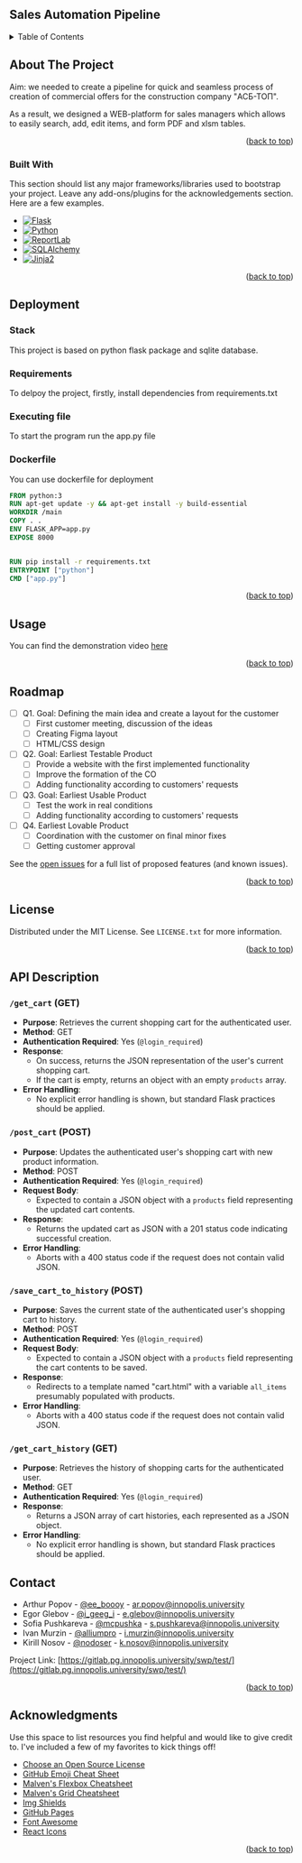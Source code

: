 ## Sales Automation Pipeline

<!-- TABLE OF CONTENTS -->
<details>
  <summary>Table of Contents</summary>
  <ol>
    <li>
      <a href="#about-the-project">About The Project</a>
      <ul>
        <li><a href="#built-with">Built With</a></li>
      </ul>
    </li>
    <li>
      <a href="#getting-started">Getting Started</a>
      <ul>
        <li><a href="#deployment">Deployment</a></li>
      </ul>
    </li>
    <li><a href="#usage">Usage</a></li>
    <li><a href="#roadmap">Roadmap</a></li>
    <li><a href="#license">License</a></li>
    <li><a href="#contact">Contact</a></li>
    <li><a href="#acknowledgments">Acknowledgments</a></li>
  </ol>
</details>



<!-- ABOUT THE PROJECT -->
## About The Project

Aim: we needed to create a pipeline for quick and seamless process of creation of commercial offers for the construction company "АСБ-ТОП".

As a result, we designed a WEB-platform for sales managers which allows to easily search, add, edit items, and form PDF and xlsm tables. 

<p align="right">(<a href="#readme-top">back to top</a>)</p>



### Built With

This section should list any major frameworks/libraries used to bootstrap your project. Leave any add-ons/plugins for the acknowledgements section. Here are a few examples.

* [![Flask][Flask]][Flask-url]
* [![Python][Python]][Python-url]
* [![ReportLab][ReportLab]][ReportLab-url]
* [![SQLAlchemy][SQLAlchemy]][SQLAlchemy-url]
* [![Jinja2][Jinja2]][Jinja2-url]

<p align="right">(<a href="#readme-top">back to top</a>)</p>


<!-- DEPLOYMENT -->
## Deployment

### Stack
This project is based on python flask package and sqlite database.

### Requirements
To delpoy the project, firstly, install dependencies from requirements.txt

### Executing file
To start the program run the app.py file

### Dockerfile
You can use dockerfile for deployment
```Dockerfile
FROM python:3
RUN apt-get update -y && apt-get install -y build-essential
WORKDIR /main
COPY . .
ENV FLASK_APP=app.py
EXPOSE 8000


RUN pip install -r requirements.txt
ENTRYPOINT ["python"]
CMD ["app.py"]
```


<p align="right">(<a href="#readme-top">back to top</a>)</p>



<!-- USAGE EXAMPLES -->
## Usage

You can find the demonstration video [here](https://drive.google.com/file/d/1zWk5EcEwzLUlXscTgDpiYzLoNnyNHgmE/view)


<p align="right">(<a href="#readme-top">back to top</a>)</p>



<!-- ROADMAP -->
## Roadmap

- [ ] Q1. Goal: Defining the main idea and create a layout for the customer
    - [ ] First customer meeting, discussion of the ideas
    - [ ] Creating Figma layout
    - [ ] HTML/CSS design
- [ ] Q2. Goal: Earliest Testable Product
    - [ ] Provide a website with the first implemented functionality
    - [ ] Improve the formation of the CO
    - [ ] Adding functionality according to customers' requests
- [ ] Q3. Goal: Earliest Usable Product
    - [ ] Test the work in real conditions
    - [ ] Adding functionality according to customers' requests
- [ ] Q4. Earliest Lovable Product
    - [ ] Coordination with the customer on final minor fixes
    - [ ] Getting customer approval

See the [open issues](https://gitlab.pg.innopolis.university/swp/test/-/issues) for a full list of proposed features (and known issues).

<p align="right">(<a href="#readme-top">back to top</a>)</p>



<!-- LICENSE -->
## License

Distributed under the MIT License. See `LICENSE.txt` for more information.

<p align="right">(<a href="#readme-top">back to top</a>)</p>


<!-- API Description -->
## API Description
### `/get_cart` (GET)
- **Purpose**: Retrieves the current shopping cart for the authenticated user.
- **Method**: GET
- **Authentication Required**: Yes (`@login_required`)
- **Response**:
  - On success, returns the JSON representation of the user's current shopping cart.
  - If the cart is empty, returns an object with an empty `products` array.
- **Error Handling**:
  - No explicit error handling is shown, but standard Flask practices should be applied.

### `/post_cart` (POST)
- **Purpose**: Updates the authenticated user's shopping cart with new product information.
- **Method**: POST
- **Authentication Required**: Yes (`@login_required`)
- **Request Body**:
  - Expected to contain a JSON object with a `products` field representing the updated cart contents.
- **Response**:
  - Returns the updated cart as JSON with a 201 status code indicating successful creation.
- **Error Handling**:
  - Aborts with a 400 status code if the request does not contain valid JSON.

### `/save_cart_to_history` (POST)
- **Purpose**: Saves the current state of the authenticated user's shopping cart to history.
- **Method**: POST
- **Authentication Required**: Yes (`@login_required`)
- **Request Body**:
  - Expected to contain a JSON object with a `products` field representing the cart contents to be saved.
- **Response**:
  - Redirects to a template named "cart.html" with a variable `all_items` presumably populated with products.
- **Error Handling**:
  - Aborts with a 400 status code if the request does not contain valid JSON.

### `/get_cart_history` (GET)
- **Purpose**: Retrieves the history of shopping carts for the authenticated user.
- **Method**: GET
- **Authentication Required**: Yes (`@login_required`)
- **Response**:
  - Returns a JSON array of cart histories, each represented as a JSON object.
- **Error Handling**:
  - No explicit error handling is shown, but standard Flask practices should be applied.



<!-- CONTACT -->
## Contact

* Arthur Popov - [@ee_boooy](https://t.me/ee_boooy) - ar.popov@innopolis.university
* Egor Glebov - [@i_geeg_i](https://t.me/i_geeg_i) - e.glebov@innopolis.university
* Sofia Pushkareva - [@mcpushka](https://t.me/mcpushka) - s.pushkareva@innopolis.university
* Ivan Murzin - [@alliumpro](https://t.me/alliumpro) - i.murzin@innopolis.university
* Kirill Nosov - [@nodoser](https://t.me/nodoser) - k.nosov@innopolis.university

Project Link: [https://gitlab.pg.innopolis.university/swp/test/](https://gitlab.pg.innopolis.university/swp/test/)

<p align="right">(<a href="#readme-top">back to top</a>)</p>



<!-- ACKNOWLEDGMENTS -->
## Acknowledgments

Use this space to list resources you find helpful and would like to give credit to. I've included a few of my favorites to kick things off!

* [Choose an Open Source License](https://choosealicense.com)
* [GitHub Emoji Cheat Sheet](https://www.webpagefx.com/tools/emoji-cheat-sheet)
* [Malven's Flexbox Cheatsheet](https://flexbox.malven.co/)
* [Malven's Grid Cheatsheet](https://grid.malven.co/)
* [Img Shields](https://shields.io)
* [GitHub Pages](https://pages.github.com)
* [Font Awesome](https://fontawesome.com)
* [React Icons](https://react-icons.github.io/react-icons/search)

<p align="right">(<a href="#readme-top">back to top</a>)</p>



<!-- MARKDOWN LINKS & IMAGES -->
<!-- https://www.markdownguide.org/basic-syntax/#reference-style-links -->
[contributors-shield]: https://img.shields.io/github/contributors/othneildrew/Best-README-Template.svg?style=for-the-badge
[contributors-url]: https://github.com/othneildrew/Best-README-Template/graphs/contributors
[forks-shield]: https://img.shields.io/github/forks/othneildrew/Best-README-Template.svg?style=for-the-badge
[forks-url]: https://github.com/othneildrew/Best-README-Template/network/members
[stars-shield]: https://img.shields.io/github/stars/othneildrew/Best-README-Template.svg?style=for-the-badge
[stars-url]: https://github.com/othneildrew/Best-README-Template/stargazers
[issues-shield]: https://img.shields.io/github/issues/othneildrew/Best-README-Template.svg?style=for-the-badge
[issues-url]: https://github.com/othneildrew/Best-README-Template/issues
[license-shield]: https://img.shields.io/github/license/othneildrew/Best-README-Template.svg?style=for-the-badge
[license-url]: https://github.com/othneildrew/Best-README-Template/blob/master/LICENSE.txt
[linkedin-shield]: https://img.shields.io/badge/-LinkedIn-black.svg?style=for-the-badge&logo=linkedin&colorB=555
[linkedin-url]: https://linkedin.com/in/othneildrew
[product-screenshot]: images/screenshot.png

[Flask]: https://img.shields.io/badge/flask-%23000.svg?style=for-the-badge&logo=flask&logoColor=white
[Flask-url]: https://flask.palletsprojects.com/en/3.0.x/

[Python]: https://img.shields.io/badge/python-3670A0?style=for-the-badge&logo=python&logoColor=ffdd54
[Python-url]: https://www.python.org/

[ReportLab]: https://prnt.sc/cf6aSF-rVPWh/
[ReportLab-url]: https://docs.reportlab.com/

[SQLAlchemy]: -
[SQLAlchemy-url]: https://www.sqlalchemy.org/

[Jinja2]: https://img.shields.io/badge/jinja-white.svg?style=for-the-badge&logo=jinja&logoColor=black
[Jinja2-url]: https://jinja.palletsprojects.com/en/2.10.x/intro/

